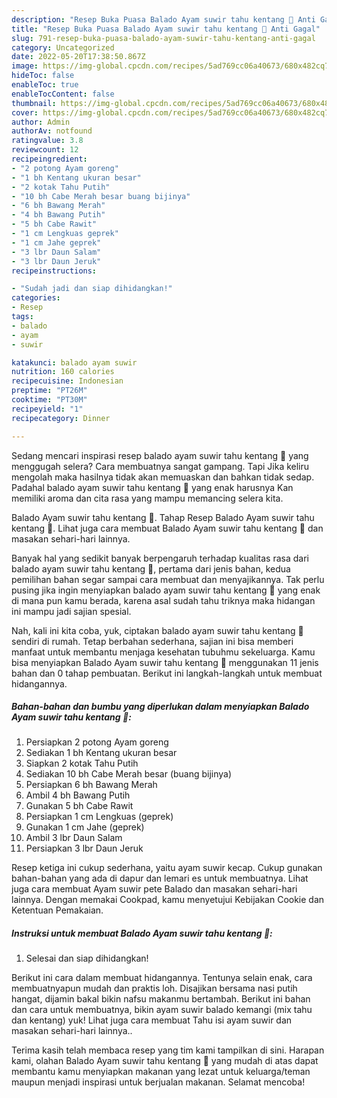 ```yaml
---
description: "Resep Buka Puasa Balado Ayam suwir tahu kentang 🍛 Anti Gagal"
title: "Resep Buka Puasa Balado Ayam suwir tahu kentang 🍛 Anti Gagal"
slug: 791-resep-buka-puasa-balado-ayam-suwir-tahu-kentang-anti-gagal
category: Uncategorized
date: 2022-05-20T17:38:50.867Z
image: https://img-global.cpcdn.com/recipes/5ad769cc06a40673/680x482cq70/balado-ayam-suwir-tahu-kentang-foto-resep-utama.jpg
hideToc: false
enableToc: true
enableTocContent: false
thumbnail: https://img-global.cpcdn.com/recipes/5ad769cc06a40673/680x482cq70/balado-ayam-suwir-tahu-kentang-foto-resep-utama.jpg
cover: https://img-global.cpcdn.com/recipes/5ad769cc06a40673/680x482cq70/balado-ayam-suwir-tahu-kentang-foto-resep-utama.jpg
author: Admin
authorAv: notfound
ratingvalue: 3.8
reviewcount: 12
recipeingredient:
- "2 potong Ayam goreng"
- "1 bh Kentang ukuran besar"
- "2 kotak Tahu Putih"
- "10 bh Cabe Merah besar buang bijinya"
- "6 bh Bawang Merah"
- "4 bh Bawang Putih"
- "5 bh Cabe Rawit"
- "1 cm Lengkuas geprek"
- "1 cm Jahe geprek"
- "3 lbr Daun Salam"
- "3 lbr Daun Jeruk"
recipeinstructions:

- "Sudah jadi dan siap dihidangkan!"
categories:
- Resep
tags:
- balado
- ayam
- suwir

katakunci: balado ayam suwir 
nutrition: 160 calories
recipecuisine: Indonesian
preptime: "PT26M"
cooktime: "PT30M"
recipeyield: "1"
recipecategory: Dinner

---
```



Sedang mencari inspirasi resep balado ayam suwir tahu kentang 🍛 yang menggugah selera? Cara membuatnya sangat gampang. Tapi Jika keliru mengolah maka hasilnya tidak akan memuaskan dan bahkan tidak sedap. Padahal balado ayam suwir tahu kentang 🍛 yang enak harusnya Kan memiliki aroma dan cita rasa yang mampu memancing selera kita.


Balado Ayam suwir tahu kentang 🍛. Tahap Resep Balado Ayam suwir tahu kentang 🍛. Lihat juga cara membuat Balado Ayam suwir tahu kentang 🍛 dan masakan sehari-hari lainnya.

Banyak hal yang sedikit banyak berpengaruh terhadap kualitas rasa dari balado ayam suwir tahu kentang 🍛, pertama dari jenis bahan, kedua pemilihan bahan segar sampai cara membuat dan menyajikannya. Tak perlu pusing jika ingin menyiapkan balado ayam suwir tahu kentang 🍛 yang enak di mana pun kamu berada, karena asal sudah tahu triknya maka hidangan ini mampu jadi sajian spesial.


Nah, kali ini kita coba, yuk, ciptakan balado ayam suwir tahu kentang 🍛 sendiri di rumah. Tetap berbahan sederhana, sajian ini bisa memberi manfaat untuk membantu menjaga kesehatan tubuhmu sekeluarga. Kamu bisa menyiapkan Balado Ayam suwir tahu kentang 🍛 menggunakan 11 jenis bahan dan 0 tahap pembuatan. Berikut ini langkah-langkah untuk membuat hidangannya.

<!--inarticleads1-->

##### Bahan-bahan dan bumbu yang diperlukan dalam menyiapkan Balado Ayam suwir tahu kentang 🍛:

1. Persiapkan 2 potong Ayam goreng
1. Sediakan 1 bh Kentang ukuran besar
1. Siapkan 2 kotak Tahu Putih
1. Sediakan 10 bh Cabe Merah besar (buang bijinya)
1. Persiapkan 6 bh Bawang Merah
1. Ambil 4 bh Bawang Putih
1. Gunakan 5 bh Cabe Rawit
1. Persiapkan 1 cm Lengkuas (geprek)
1. Gunakan 1 cm Jahe (geprek)
1. Ambil 3 lbr Daun Salam
1. Persiapkan 3 lbr Daun Jeruk


Resep ketiga ini cukup sederhana, yaitu ayam suwir kecap. Cukup gunakan bahan-bahan yang ada di dapur dan lemari es untuk membuatnya. Lihat juga cara membuat Ayam suwir pete Balado dan masakan sehari-hari lainnya. Dengan memakai Cookpad, kamu menyetujui Kebijakan Cookie dan Ketentuan Pemakaian. 

<!--inarticleads2-->

##### Instruksi untuk membuat Balado Ayam suwir tahu kentang 🍛:


1. Selesai dan siap dihidangkan!

Berikut ini cara dalam membuat hidangannya. Tentunya selain enak, cara membuatnyapun mudah dan praktis loh. Disajikan bersama nasi putih hangat, dijamin bakal bikin nafsu makanmu bertambah. Berikut ini bahan dan cara untuk membuatnya, bikin ayam suwir balado kemangi (mix tahu dan kentang) yuk! Lihat juga cara membuat Tahu isi ayam suwir dan masakan sehari-hari lainnya.. 

Terima kasih telah membaca resep yang tim kami tampilkan di sini. Harapan kami, olahan Balado Ayam suwir tahu kentang 🍛 yang mudah di atas dapat membantu kamu menyiapkan makanan yang lezat untuk keluarga/teman maupun menjadi inspirasi untuk berjualan makanan. Selamat mencoba!
